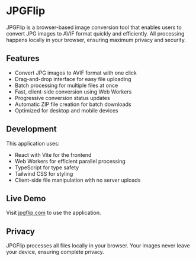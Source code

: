# JPGFlip

JPGFlip is a browser-based image conversion tool that enables users to convert JPG images to AVIF format quickly and efficiently. All processing happens locally in your browser, ensuring maximum privacy and security.

## Features

- Convert JPG images to AVIF format with one click
- Drag-and-drop interface for easy file uploading
- Batch processing for multiple files at once
- Fast, client-side conversion using Web Workers
- Progressive conversion status updates
- Automatic ZIP file creation for batch downloads
- Optimized for desktop and mobile devices

## Development

This application uses:
- React with Vite for the frontend
- Web Workers for efficient parallel processing
- TypeScript for type safety
- Tailwind CSS for styling
- Client-side file manipulation with no server uploads

## Live Demo

Visit [jpgflip.com](https://jpgflip.com) to use the application.

## Privacy

JPGFlip processes all files locally in your browser. Your images never leave your device, ensuring complete privacy.